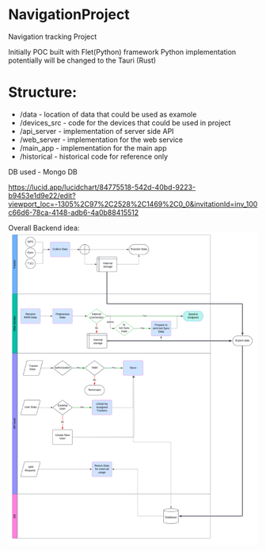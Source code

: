 # NavigationProject
Navigation tracking Project

Initially POC built with Flet(Python) framework
Python implementation potentially will be changed to the Tauri (Rust)

# Structure:
* /data  - location of data that could be used as examole
* /devices_src - code for the devices that could be used in project
* /api_server - implementation of server side API 
* /web_server - implementation for the web service
* /main_app - implementation for the main app
* /historical - historical code for reference only

 DB used - Mongo DB




https://lucid.app/lucidchart/84775518-542d-40bd-9223-b9453e1d9e22/edit?viewport_loc=-1305%2C97%2C2528%2C1469%2C0_0&invitationId=inv_100c66d6-78ca-4148-adb6-4a0b88415512

Overall Backend idea:
![img.png](img.png)